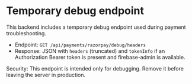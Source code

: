Temporary debug endpoint
========================

This backend includes a temporary debug endpoint used during payment troubleshooting.

- Endpoint: `GET /api/payments/razorpay/debug/headers`
- Response: JSON with `headers` (truncated) and `tokenInfo` if an Authorization Bearer token is present and firebase-admin is available.

Security: This endpoint is intended only for debugging. Remove it before leaving the server in production.
